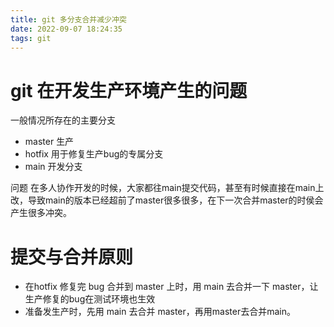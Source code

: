 ```yaml
---
title: git 多分支合并减少冲突
date: 2022-09-07 18:24:35
tags: git
---
```


# git 在开发生产环境产生的问题
一般情况所存在的主要分支
* master 生产
* hotfix 用于修复生产bug的专属分支
* main 开发分支
  
问题
在多人协作开发的时候，大家都往main提交代码，甚至有时候直接在main上改，导致main的版本已经超前了master很多很多，在下一次合并master的时侯会产生很多冲突。

# 提交与合并原则
* 在hotfix 修复完 bug 合并到 master 上时，用 main 去合并一下 master，让生产修复的bug在测试环境也生效
* 准备发生产时，先用 main 去合并 master，再用master去合并main。
  
